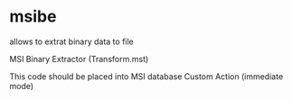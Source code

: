 msibe
=====

allows to extrat binary data to file

MSI Binary Extractor (Transform.mst)

This code should be placed into MSI database Custom Action (immediate mode)
